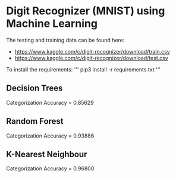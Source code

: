 # Digit Recognizer (MNIST) using Machine Learning

The testing and training data can be found here:
  - https://www.kaggle.com/c/digit-recognizer/download/train.csv
  - https://www.kaggle.com/c/digit-recognizer/download/test.csv

To install the requirements:
'''
pip3 install -r requirements.txt
'''

## Decision Trees
Categorization Accuracy = 0.85629

## Random Forest
Categorization Accuracy = 0.93886

## K-Nearest Neighbour
Categorization Accuracy = 0.96800
